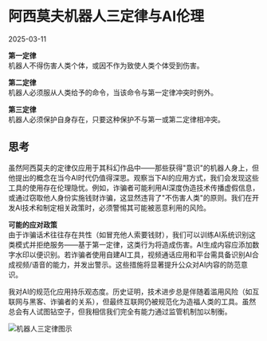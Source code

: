# 阿西莫夫机器人三定律与AI伦理
2025-03-11  

**第一定律**  
机器人不得伤害人类个体，或因不作为致使人类个体受到伤害。  

**第二定律**  
机器人必须服从人类给予的命令，当该命令与第一定律冲突时例外。  

**第三定律**  
机器人必须保护自身存在，只要这种保护不与第一或第二定律相冲突。  

## 思考  
虽然阿西莫夫的定律仅应用于其科幻作品中——那些获得"意识"的机器人身上，但他提出的概念在当今AI时代仍值得深思。观察当下AI的应用方式，我们会发现这些工具的使用存在伦理隐忧。例如，诈骗者可能利用AI深度伪造技术传播虚假信息，或通过窃取他人身份实施钱财诈骗，这显然违背了"不伤害人类"的原则。我们在开发AI技术和制定相关政策时，必须警惕其可能被恶意利用的风险。  

**可能的应对政策**  
由于诈骗话术往往存在共性（如冒充他人索要钱财），我们可以训练AI系统识别这类模式并拒绝服务——基于第一定律，这类行为将造成伤害。AI生成内容应添加数字水印以便识别。若诈骗者使用自建AI工具，视频通话应用和平台需具备识别AI合成视频/语音的能力，并发出警示。这些措施将显著提升公众对AI内容的防范意识。  

我对AI的规范化应用持乐观态度。历史证明，技术进步总是伴随着滥用风险（如互联网与黑客、诈骗者的关系），但最终互联网仍被规范化为造福人类的工具。虽然总会有人试图钻空子，但我相信我们完全有能力通过监管机制加以制衡。  

![机器人三定律图示](https://www.researchgate.net/publication/369477508/figure/fig1/AS:11431281150203946@1681870771676/Isaac-Asimovs-three-laws-of-robotics.png)  